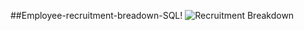 ##Employee-recruitment-breadown-SQL!
![Recruitment Breakdown](https://user-images.githubusercontent.com/61271340/231425671-6eebb09f-8130-44d8-8725-ad30bf1d6449.png)




